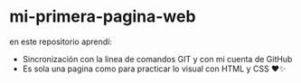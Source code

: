 # mi-primera-pagina-web

en este repositorio aprendí:
- Sincronización con la linea de comandos GIT y con mi cuenta de GitHub
- Es sola una pagina como para practicar lo visual con HTML y CSS ❤✨
